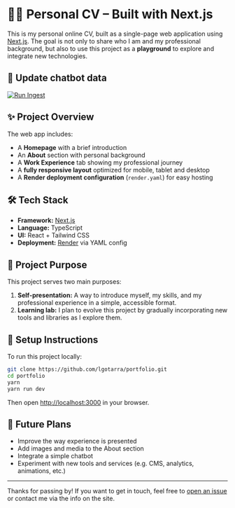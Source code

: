 # 🧑‍💻 Personal CV – Built with Next.js

This is my personal online CV, built as a single-page web application using [Next.js](https://nextjs.org/). The goal is not only to share who I am and my professional background, but also to use this project as a **playground** to explore and integrate new technologies.

## 🚀 Update chatbot data

[![Run Ingest](https://github.com/lgotarra/portfolio/actions/workflows/ingest.yml/badge.svg)](https://github.com/lgotarra/portfolio/actions/workflows/ingest.yml)


## ✨ Project Overview

The web app includes:

- A **Homepage** with a brief introduction
- An **About** section with personal background
- A **Work Experience** tab showing my professional journey
- A **fully responsive layout** optimized for mobile, tablet and desktop
- A **Render deployment configuration** (`render.yaml`) for easy hosting

## 🛠 Tech Stack

- **Framework:** [Next.js](https://nextjs.org/)
- **Language:** TypeScript
- **UI:** React + Tailwind CSS
- **Deployment:** [Render](https://render.com/) via YAML config

## 🎯 Project Purpose

This project serves two main purposes:

1. **Self-presentation:** A way to introduce myself, my skills, and my professional experience in a simple, accessible format.
2. **Learning lab:** I plan to evolve this project by gradually incorporating new tools and libraries as I explore them.

## 🔧 Setup Instructions

To run this project locally:

```bash
git clone https://github.com/lgotarra/portfolio.git
cd portfolio
yarn
yarn run dev
```

Then open [http://localhost:3000](http://localhost:3000) in your browser.

## 🧪 Future Plans

- Improve the way experience is presented
- Add images and media to the About section
- Integrate a simple chatbot
- Experiment with new tools and services (e.g. CMS, analytics, animations, etc.)

---

Thanks for passing by! If you want to get in touch, feel free to [open an issue](https://github.com/lgotarra/portfolio/issues) or contact me via the info on the site.

